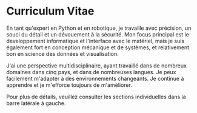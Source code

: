 # Curriculum Vitae
En tant qu'expert en Python et en robotique, je travaille avec précision, un souci du détail et un dévouement à la sécurité. Mon focus principal est le developpement informatique et l'interface avec le matériel, mais je suis également fort en conception mécanique et de systèmes, et relativement bon en science des données et visualisation.

J'ai une perspective multidisciplinaire, ayant travaillé dans de nombreux domaines dans cinq pays, et dans de nombreuses langues. Je peux facilement m'adapter à des environnements changeants. Je continue à apprendre et je m'efforce toujours de m'améliorer.

Pour plus de détails, veuillez consulter les sections individuelles dans la barre latérale à gauche.

